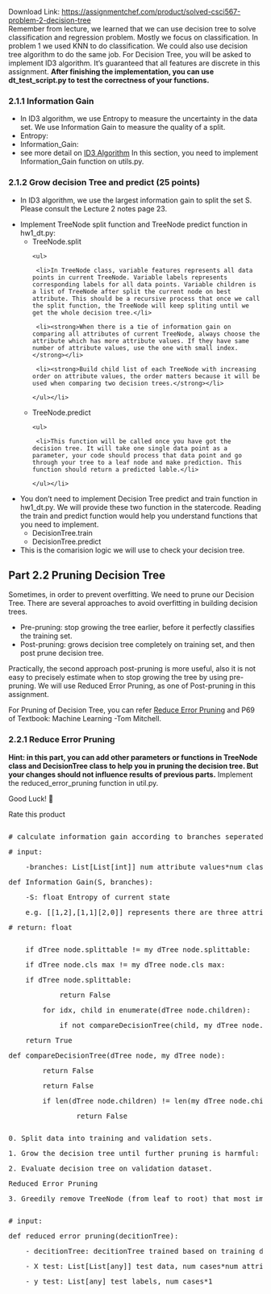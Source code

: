 Download Link: https://assignmentchef.com/product/solved-csci567-problem-2-decision-tree
<br>
Remember from lecture, we learned that we can use decision tree to solve classification and regression problem. Mostly we focus on classification. In problem 1 we used KNN to do classification. We could also use decision tree algorithm to do the same job. For Decision Tree, you will be asked to implement ID3 algorithm. It’s guaranteed that all features are discrete in this assignment. <strong>After finishing the implementation, you can use dt_test_script.py to test the correctness of your functions.</strong><a class="md-header-anchor " name="header-n187"></a>

<h3><a class="md-header-anchor " name="header-n10"></a>2.1.1 Information Gain</h3>

<ul>

 <li>In ID3 algorithm, we use Entropy to measure the uncertainty in the data set. We use Information Gain to measure the quality of a split.</li>

 <li>Entropy:</li>

 <li>Information_Gain:</li>

 <li>see more detail on <a href="https://urldefense.proofpoint.com/v2/url?u=https-3A__en.wikipedia.org_wiki_ID3-5Falgorithm&amp;d=DwMFaQ&amp;c=clK7kQUTWtAVEOVIgvi0NU5BOUHhpN0H8p7CSfnc_gI&amp;r=yYXh4HckzYFWw0_zu9Nv6g&amp;m=jSeQoESPLgNl7UYVyluLogJjjceJYUpB1D-AkAVjrc0&amp;s=IoqAGixMKM_zbRP7nTMwEnkZAniPWAzq6KM9c7931q8&amp;e=">ID3 Algorithm</a> In this section, you need to implement Information_Gain function on utils.py.</li>

</ul>

<h3><a class="md-header-anchor " name="header-n21"></a>2.1.2 Grow decision Tree and predict (25 points)</h3>

<ul>

 <li>In ID3 algorithm, we use the largest information gain to split the set S. Please consult the Lecture 2 notes page 23.</li>

</ul>

<ul>

 <li>Implement TreeNode split function and TreeNode predict function in hw1_dt.py:

  <ul>

   <li>TreeNode.split

    <ul>

     <li>In TreeNode class, variable features represents all data points in current TreeNode. Variable labels represents corresponding labels for all data points. Variable children is a list of TreeNode after split the current node on best attribute. This should be a recursive process that once we call the split function, the TreeNode will keep spliting until we get the whole decision tree.</li>

     <li><strong>When there is a tie of information gain on comparing all attributes of current TreeNode, always choose the attribute which has more attribute values. If they have same number of attribute values, use the one with small index.</strong></li>

     <li><strong>Build child list of each TreeNode with increasing order on attribute values, the order matters because it will be used when comparing two decision trees.</strong></li>

    </ul></li>

  </ul>

  <ul>

   <li>TreeNode.predict

    <ul>

     <li>This function will be called once you have got the decision tree. It will take one single data point as a parameter, your code should process that data point and go through your tree to a leaf node and make prediction. This function should return a predicted lable.</li>

    </ul></li>

  </ul></li>

</ul>

<ul>

 <li>You don’t need to implement Decision Tree predict and train function in hw1_dt.py. We will provide these two function in the statercode. Reading the train and predict function would help you understand functions that you need to implement.

  <ul>

   <li>DecisionTree.train</li>

   <li>DecisionTree.predict</li>

  </ul></li>

 <li>This is the comarision logic we will use to check your decision tree.</li>

</ul>

<h2><a class="md-header-anchor " name="header-n59"></a>Part 2.2 Pruning Decision Tree</h2>

Sometimes, in order to prevent overfitting. We need to prune our Decision Tree. There are several approaches to avoid overfitting in building decision trees.

<ul>

 <li>Pre-pruning: stop growing the tree earlier, before it perfectly classifies the training set.</li>

 <li>Post-pruning: grows decision tree completely on training set, and then post prune decision tree.</li>

</ul>

Practically, the second approach post-pruning is more useful, also it is not easy to precisely estimate when to stop growing the tree by using pre-pruning. We will use Reduced Error Pruning, as one of Post-pruning in this assignment.

For Pruning of Decision Tree, you can refer <a href="https://urldefense.proofpoint.com/v2/url?u=http-3A__jmvidal.cse.sc.edu_talks_decisiontrees_reducederrorprun.html-3Fstyle-3DWhite&amp;d=DwMFaQ&amp;c=clK7kQUTWtAVEOVIgvi0NU5BOUHhpN0H8p7CSfnc_gI&amp;r=yYXh4HckzYFWw0_zu9Nv6g&amp;m=jSeQoESPLgNl7UYVyluLogJjjceJYUpB1D-AkAVjrc0&amp;s=m8oZfwPt7lK7dHjzo71WBzdiYIu22fIBn7h4KHwRvF4&amp;e=">Reduce Error Pruning</a> and P69 of Textbook: Machine Learning -Tom Mitchell.

<h3><a class="md-header-anchor " name="header-n69"></a>2.2.1 Reduce Error Pruning</h3>

<strong>Hint: in this part, you can add other parameters or functions in TreeNode class and DecisionTree class to help you in pruning the decision tree. But your changes should not influence results of previous parts.</strong> Implement the reduced_error_pruning function in util.py.

Good Luck! &#x1f642;

<span class="kksr-muted">Rate this product</span>

<pre></pre>

<pre class=" CodeMirror-line " role="presentation"><span role="presentation"># calculate information_gain according to branches seperated by one feature</span></pre>

<pre class=" CodeMirror-line " role="presentation"><span role="presentation"># input:</span></pre>

<pre class=" CodeMirror-line " role="presentation"><span role="presentation">    -branches: List[List[int]] num_attribute_values*num_classes : Count of data points belonging to each attribute and class. </span></pre>

<pre class=" CodeMirror-line " role="presentation"><span role="presentation">def Information_Gain(S, branches):</span></pre>

<pre class=" CodeMirror-line " role="presentation"><span role="presentation">    -S: float Entropy of current state</span></pre>

<pre class=" CodeMirror-line " role="presentation"><span role="presentation">    e.g. [[1,2],[1,1][2,0]] represents there are three attribute values. For attribute 0, there is one data point that belongs to class 0 and two data points that belong to class 1.</span></pre>

<pre class=" CodeMirror-line " role="presentation"><span role="presentation"># return: float</span></pre>

<pre></pre>

<pre class=" CodeMirror-line " role="presentation"><span role="presentation">    if dTree_node.splittable != my_dTree_node.splittable:</span></pre>

<pre class=" CodeMirror-line " role="presentation"><span role="presentation">    if dTree_node.cls_max != my_dTree_node.cls_max:</span></pre>

<pre class=" CodeMirror-line " role="presentation"><span role="presentation">    if dTree_node.splittable:</span></pre>

<pre class=" CodeMirror-line " role="presentation"><span role="presentation">            return False</span></pre>

<pre class=" CodeMirror-line " role="presentation"><span role="presentation">        for idx, child in enumerate(dTree_node.children):</span></pre>

<pre class=" CodeMirror-line " role="presentation"><span role="presentation">            if not compareDecisionTree(child, my_dTree_node.children[idx]):</span></pre>

<pre class=" CodeMirror-line " role="presentation"><span role="presentation">    return True</span></pre>

<pre class=" CodeMirror-line " role="presentation"><span role="presentation">def compareDecisionTree(dTree_node, my_dTree_node):</span></pre>

<pre class=" CodeMirror-line " role="presentation"><span role="presentation">        return False</span></pre>

<pre class=" CodeMirror-line " role="presentation"><span role="presentation">        return False</span></pre>

<pre class=" CodeMirror-line " role="presentation"><span role="presentation">        if len(dTree_node.children) != len(my_dTree_node.children):</span></pre>

<pre class=" CodeMirror-line " role="presentation"><span role="presentation">                return False</span></pre>

<pre></pre>

<pre class=" CodeMirror-line " role="presentation"><span role="presentation">0. Split data into training and validation sets.</span></pre>

<pre class=" CodeMirror-line " role="presentation"><span role="presentation">1. Grow the decision tree until further pruning is harmful:</span></pre>

<pre class=" CodeMirror-line " role="presentation"><span role="presentation">2. Evaluate decision tree on validation dataset.</span></pre>

<pre class=" CodeMirror-line " role="presentation"><span role="presentation">Reduced Error Pruning</span></pre>

<pre class=" CodeMirror-line " role="presentation"><span role="presentation">3. Greedily remove TreeNode (from leaf to root) that most improves prediction accuracy on validation set.</span></pre>

<pre></pre>

<pre class=" CodeMirror-line " role="presentation"><span role="presentation"># input: </span></pre>

<pre class=" CodeMirror-line " role="presentation"><span role="presentation">def reduced_error_pruning(decitionTree):</span></pre>

<pre class=" CodeMirror-line " role="presentation"><span role="presentation">    - decitionTree: decitionTree trained based on training data set.</span></pre>

<pre class=" CodeMirror-line " role="presentation"><span role="presentation">    - X_test: List[List[any]] test data, num_cases*num_attributes</span></pre>

<pre class=" CodeMirror-line " role="presentation"><span role="presentation">    - y_test: List[any] test labels, num_cases*1</span></pre>